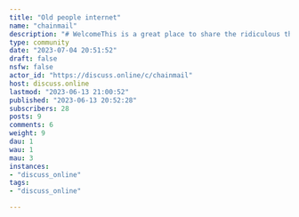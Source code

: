 ```yaml
---
title: "Old people internet" 
name: "chainmail"
description: "# WelcomeThis is a great place to share the ridiculous things your in-laws or parents send you. We cannot help but ask ourselves why they think it's interesting.# Rules1. Post must include who sent it to you.2. Follow discuss.online code of conduct.3. No porn!4. Use the NFSW tag when something isn't appropriate for all audiences."
type: community
date: "2023-07-04 20:51:52"
draft: false
nsfw: false
actor_id: "https://discuss.online/c/chainmail"
host: discuss.online
lastmod: "2023-06-13 21:00:52"
published: "2023-06-13 20:52:28"
subscribers: 28
posts: 9
comments: 6
weight: 9
dau: 1
wau: 1
mau: 3
instances:
- "discuss_online"
tags: 
- "discuss_online"

---
```

